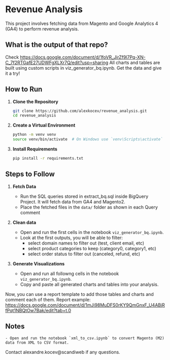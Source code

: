 
# Revenue Analysis

This project involves fetching data from Magento and Google Analytics 4 (GA4) to perform revenue analysis.

## What is the output of that repo?
Check https://docs.google.com/document/d/1foVR_JirZf9l7Pq-XN-C_7f2RTGafE27UDWFgXLXr7Q/edit?usp=sharing
All charts and tables are built using custom scripts in viz_generator_bq.ipynb. Get the data and give it a try!

## How to Run

1. **Clone the Repository**
    ```sh
    git clone https://github.com/alexkocev/revenue_analysis.git
    cd revenue_analysis
    ```

2. **Create a Virtual Environment**
    ```sh
    python -m venv venv
    source venv/bin/activate  # On Windows use `venv\Scripts\activate`
    ```

3. **Install Requirements**
    ```sh
    pip install -r requirements.txt
    ```


## Steps to Follow

1. **Fetch Data**
    - Run the SQL queries stored in extract_bq.sql inside BigQuery Project. It will fetch data from GA4 and Magento2.
    - Place the fetched files in the `data/` folder as shown in each Query comment

2. **Clean data**
    - Open and run the first cells in the notebook `viz_generator_bq.ipynb`.
    - Look at the first outputs, you will be able to filter:
        - select domain names to filter out (test, client email, etc)
        - select product categories to keep (category0, category1, etc)
        - select order status to filter out (canceled, refund, etc)

3. **Generate Visualizations**
    - Open and run all followng cells in the notebook `viz_generator_bq.ipynb`.
    - Copy and paste all generated charts and tables into your analysis.


Now, you can use a report template to add those tables and charts and comment each of them.
Report example: https://docs.google.com/document/d/1mJi98MuDFS0rKY9QmGnxF_U4ABjRfPqt1NBQtOw7Bak/edit?tab=t.0




## Notes
    - Open and run the notebook `xml_to_csv.ipynb` to convert Magento (M2) data from XML to CSV format.


Contact alexandre.kocev@scandiweb if any questions.